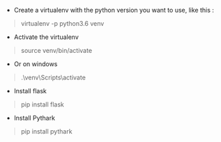 - Create a virtualenv with the python version you want to use, like this :
> virtualenv -p python3.6 venv

- Activate the virtualenv
> source venv/bin/activate

- Or on windows
> .\venv\Scripts\activate

- Install flask
> pip install flask

- Install Pythark
> pip install pythark
